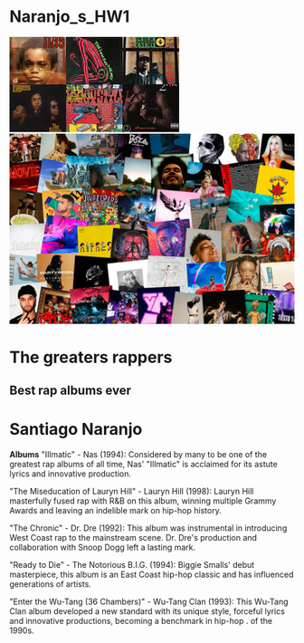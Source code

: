 # Naranjo_s_HW1

![best albums](img/download%20(1).jpeg)
![best albums](img/reportaje-los-50-discos-del-2020-diciembre-umomag.jpg)

# The greaters rappers
## Best rap albums ever

# Santiago Naranjo
**Albums**
"Illmatic" - Nas (1994): Considered by many to be one of the greatest rap albums of all time, Nas' "Illmatic" is acclaimed for its astute lyrics and innovative production.

"The Miseducation of Lauryn Hill" - Lauryn Hill (1998): Lauryn Hill masterfully fused rap with R&B on this album, winning multiple Grammy Awards and leaving an indelible mark on hip-hop history.

"The Chronic" - Dr. Dre (1992): This album was instrumental in introducing West Coast rap to the mainstream scene. Dr. Dre's production and collaboration with Snoop Dogg left a lasting mark.

"Ready to Die" - The Notorious B.I.G. (1994): Biggie Smalls' debut masterpiece, this album is an East Coast hip-hop classic and has influenced generations of artists.

"Enter the Wu-Tang (36 Chambers)" - Wu-Tang Clan (1993): This Wu-Tang Clan album developed a new standard with its unique style, forceful lyrics and innovative productions, becoming a benchmark in hip-hop . of the 1990s.

